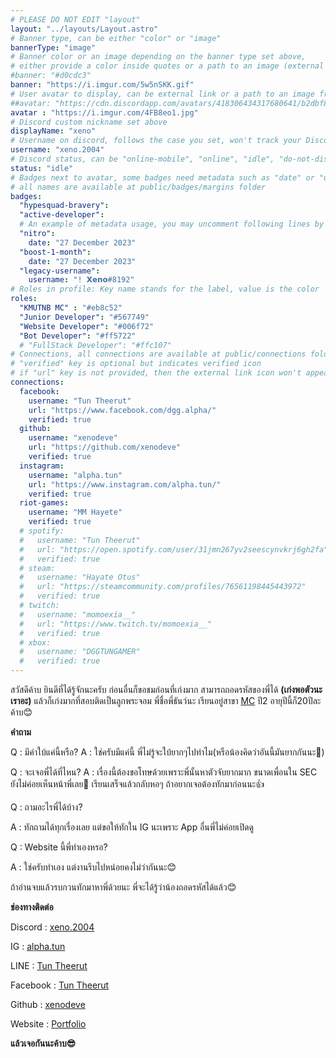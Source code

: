 ```yaml
---
# PLEASE DO NOT EDIT "layout"
layout: "../layouts/Layout.astro"
# Banner type, can be either "color" or "image"
bannerType: "image"
# Banner color or an image depending on the banner type set above,
# either provide a color inside quotes or a path to an image (external links are supported)
#banner: "#d0cdc3"
banner: "https://i.imgur.com/5w5nSKK.gif"
# User avatar to display, can be external link or a path to an image from public folder
##avatar: "https://cdn.discordapp.com/avatars/418306434317680641/b2dbf8037d99af65706882bbdf6390df.png"
avatar : "https://i.imgur.com/4FB8eo1.jpg"
# Discord custom nickname set above
displayName: "xeno"
# Username on discord, follows the case you set, won't track your Discord account e.g. "Domin#2874" or "dominnya"
username: "xeno.2004"
# Discord status, can be "online-mobile", "online", "idle", "do-not-disturb", "invisible" or "streaming"
status: "idle"
# Badges next to avatar, some badges need metadata such as "date" or "username"
# all names are available at public/badges/margins folder
badges:
  "hypesquad-bravery":
  "active-developer":
  # An example of metadata usage, you may uncomment following lines by removing "#":
  "nitro":
    date: "27 December 2023"
  "boost-1-month":
    date: "27 December 2023"
  "legacy-username":
    username: "! 𝗫𝗲𝗻𝗼#8192"
# Roles in profile: Key name stands for the label, value is the color
roles:
  "KMUTNB MC" : "#eb8c52"
  "Junior Developer": "#567749"
  "Website Developer": "#006f72"
  "Bot Developer": "#ff5722"
  # "FullStack Developer": "#ffc107"
# Connections, all connections are available at public/connections folder
# "verified" key is optional but indicates verified icon
# if "url" key is not provided, then the external link icon won't appear
connections:
  facebook:
    username: "Tun Theerut"
    url: "https://www.facebook.com/dgg.alpha/"
    verified: true
  github:
    username: "xenodeve"
    url: "https://github.com/xenodeve"
    verified: true
  instagram:
    username: "alpha.tun"
    url: "https://www.instagram.com/alpha.tun/"
    verified: true
  riot-games:
    username: "MM Hayete"
    verified: true
  # spotify:
  #   username: "Tun Theerut"
  #   url: "https://open.spotify.com/user/31jmn267yv2seescynvkrj6gh2fa"
  #   verified: true
  # steam:
  #   username: "Hayate Otus"
  #   url: "https://steamcommunity.com/profiles/76561198445443972"
  #   verified: true
  # twitch:
  #   username: "momoexia__"
  #   url: "https://www.twitch.tv/momoexia__"
  #   verified: true
  # xbox:
  #   username: "DGGTUNGAMER"
  #   verified: true
---
```


<!-- Your About Me section -->


สวัสดีค้าบ ยินดีที่ได้รู้จักนะครับ ก่อนอื่นก็ขอชมก่อนที่เก่งมาก สามารถถอดรหัสของพี่ได้ **(เก่งพอตัวนะเราอะ)** แล้วก็เก่งมากที่สอบติดเป็นลูกพระจอม พี่ชื่อพี่ธันว์นะ เรียนอยู่สาขา [MC](http://ma.kmutnb.ac.th/) ปี2 อายุปีนี้ก็20ปีละค้าบ😊

**คำถาม**

Q : มีคำใบ้แค่นี้หรือ?
A : ใช่ครับมีแค่นี้ พี่ไม่รู้จะใบ้ยากๆไปทำไม(หรือน้องคิดว่าอันนี้มันยากกันนะ🤔)

Q : จะเจอพี่ได้ที่ไหน?
A : เรื่องนี้ต้องขอโทษด้วยเพราะพี่นั้นหาตัวจับยากมาก ขนาดเพื่อนใน SEC ยังไม่ค่อยเห็นหน้าพี่เลย🤣 เรียนเสร็จแล้วกลับหอๆ ถ้าอยากเจอต้องทักมาก่อนนะ👍

Q : ถามอะไรพี่ได้บ้าง?

A : ทักถามได้ทุกเรื่องเลย แต่ขอให้ทักใน IG นะเพราะ App อื่นพี่ไม่ค่อยเปิดดู

Q : Website นี้พี่ทำเองหรอ?

A : ใช่ครับทำเอง แต่งานรีบไปหน่อยคงไม่ว่ากันนะ😊

ถ้าอ่านจบแล้วรบกวนทักมาหาพี่ด้วยนะ พี่จะได้รู้ว่าน้องถอดรหัสได้แล้ว😊

**ช่องทางติดต่อ**

Discord : [xeno.2004](https://sites.google.com/view/xeno-discord)

IG : [alpha.tun](https://sites.google.com/view/xeno-ig)

LINE : [Tun Theerut](https://sites.google.com/view/xeno-lineqrcode)

Facebook : [Tun Theerut](https://www.facebook.com/dgg.alpha/)

Github : [xenodeve](https://github.com/xenodeve)

Website : [Portfolio](https://sites.google.com/email.kmutnb.ac.th/xeno)

**แล้วเจอกันนะค้าบ😎**
